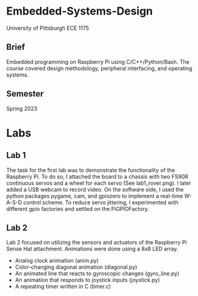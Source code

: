 # Embedded-Systems-Design
University of Pittsburgh ECE 1175

## Brief
Embedded programming on Raspberry Pi using C/C++/Python/Bash. The course covered design methodology, peripheral interfacing, and operating systems.

## Semester
Spring 2023

# Labs
## Lab 1
The task for the first lab was to demonstrate the functionality of the Raspberry Pi. To do so, I attached the board to a chassis with two FS90R continuous servos and a wheel for each servo (See lab1_rover.png). I later added a USB webcam to record video. On the software side, I used the python packages pygame, cam, and gpiozero to implement a real-time W-A-S-D control scheme. To reduce servo jittering, I experimented with different gpio factories and settled on the PiGPIOFactory.
## Lab 2
Lab 2 focused on utilizing the sensors and actuators of the Raspberry Pi Sense Hat attachment. Animations were done using a 8x8 LED array.
* Analog clock animation (anim.py)
* Color-changing diagonal animation (diagonal.py)
* An animated line that reacts to gyroscopic changes (gyro_line.py)
* An animation that responds to joystick inputs (joystick.py)
* A repeating timer written in C (timer.c)
